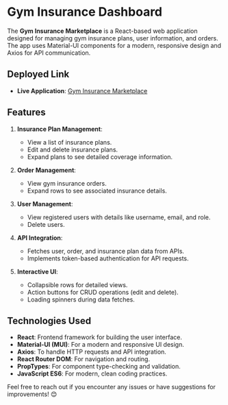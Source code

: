 # Gym Insurance Dashboard

The **Gym Insurance Marketplace** is a React-based web application designed for managing gym insurance plans, user information, and orders. The app uses Material-UI components for a modern, responsive design and Axios for API communication.

## Deployed Link
- **Live Application**: [Gym Insurance Marketplace](https://gym-insurance-marketplace-fe.onrender.com)

## Features

1. **Insurance Plan Management**:
   - View a list of insurance plans.
   - Edit and delete insurance plans.
   - Expand plans to see detailed coverage information.

2. **Order Management**:
   - View gym insurance orders.
   - Expand rows to see associated insurance details.

3. **User Management**:
   - View registered users with details like username, email, and role.
   - Delete users.

4. **API Integration**:
   - Fetches user, order, and insurance plan data from APIs.
   - Implements token-based authentication for API requests.

5. **Interactive UI**:
   - Collapsible rows for detailed views.
   - Action buttons for CRUD operations (edit and delete).
   - Loading spinners during data fetches.

## Technologies Used

- **React**: Frontend framework for building the user interface.
- **Material-UI (MUI)**: For a modern and responsive UI design.
- **Axios**: To handle HTTP requests and API integration.
- **React Router DOM**: For navigation and routing.
- **PropTypes**: For component type-checking and validation.
- **JavaScript ES6**: For modern, clean coding practices.



Feel free to reach out if you encounter any issues or have suggestions for improvements! 😊